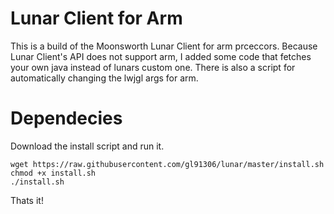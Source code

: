# Lunar Client for Arm

This is a build of the Moonsworth Lunar Client for arm prceccors. Because Lunar Client's API does not support arm, I added some code that fetches your own java instead of lunars custom one.
There is also a script for automatically changing the lwjgl args for arm.

# Dependecies

Download the install script and run it.
```
wget https://raw.githubusercontent.com/gl91306/lunar/master/install.sh
chmod +x install.sh
./install.sh
```

Thats it!
